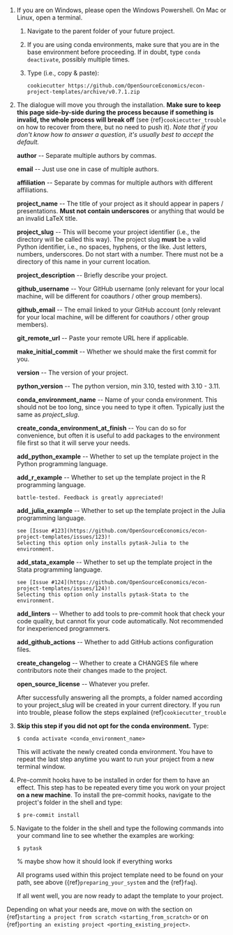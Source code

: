 1. If you are on Windows, please open the Windows Powershell. On Mac or Linux, open a
   terminal.

   1. Navigate to the parent folder of your future project.

   1. If you are using conda environments, make sure that you are in the base
      environment before proceeding. If in doubt, type `conda deactivate`, possibly
      multiple times.

   1. Type (i.e., copy & paste):

      ```console
      cookiecutter https://github.com/OpenSourceEconomics/econ-project-templates/archive/v0.7.1.zip
      ```

1. The dialogue will move you through the installation. **Make sure to keep this page
   side-by-side during the process because if something is invalid, the whole process
   will break off** (see {ref}`cookiecutter_trouble` on how to recover from there, but
   no need to push it). *Note that if you don't know how to answer a question, it's
   usually best to accept the default.*

   **author** -- Separate multiple authors by commas.

   **email** -- Just use one in case of multiple authors.

   **affiliation** -- Separate by commas for multiple authors with different
   affiliations.

   **project_name** -- The title of your project as it should appear in papers /
   presentations. **Must not contain underscores** or anything that would be an invalid
   LaTeX title.

   **project_slug** -- This will become your project identifier (i.e., the directory
   will be called this way). The project slug **must** be a valid Python identifier,
   i.e., no spaces, hyphens, or the like. Just letters, numbers, underscores. Do not
   start with a number. There must not be a directory of this name in your current
   location.

   **project_description** -- Briefly describe your project.

   **github_username** -- Your GitHub username (only relevant for your local machine,
   will be different for coauthors / other group members).

   **github_email** -- The email linked to your GitHub account (only relevant for your
   local machine, will be different for coauthors / other group members).

   **git_remote_url** -- Paste your remote URL here if applicable.

   **make_initial_commit** -- Whether we should make the first commit for you.

   **version** -- The version of your project.

   **python_version** -- The python version, min 3.10, tested with 3.10 - 3.11.

   **conda_environment_name** -- Name of your conda environment. This should not be too
   long, since you need to type it often. Typically just the same as *project_slug*.

   **create_conda_environment_at_finish** -- You can do so for convenience, but often it
   is useful to add packages to the environment file first so that it will serve your
   needs.

   **add_python_example** -- Whether to set up the template project in the Python
   programming language.

   **add_r_example** -- Whether to set up the template project in the R programming
   language.

   ```{warning} The R template project is a very recent addition and has not been
   battle-tested. Feedback is greatly appreciated!
   ```

   **add_julia_example** -- Whether to set up the template project in the Julia
   programming language.

   ```{warning} The Julia template project is not implemented yet. Help is appreciated,
   see [Issue #123](https://github.com/OpenSourceEconomics/econ-project-templates/issues/123)!
   Selecting this option only installs pytask-Julia to the environment.
   ```

   **add_stata_example** -- Whether to set up the template project in the Stata
   programming language.

   ```{warning} The Stata template project is not implemented yet. Help is appreciated,
   see [Issue #124](https://github.com/OpenSourceEconomics/econ-project-templates/issues/124)!
   Selecting this option only installs pytask-Stata to the environment.
   ```

   **add_linters** -- Whether to add tools to pre-commit hook that check your code
   quality, but cannot fix your code automatically. Not recommended for inexperienced
   programmers.

   **add_github_actions** -- Whether to add GitHub actions configuration files.

   **create_changelog** -- Whether to create a CHANGES file where contributors note
   their changes made to the project.

   **open_source_license** -- Whatever you prefer.

   After successfully answering all the prompts, a folder named according to your
   project_slug will be created in your current directory. If you run into trouble,
   please follow the steps explained {ref}`cookiecutter_trouble`

1. **Skip this step if you did not opt for the conda environment.** Type:

   ```console
   $ conda activate <conda_environment_name>
   ```

   This will activate the newly created conda environment. You have to repeat the last
   step anytime you want to run your project from a new terminal window.

1. Pre-commit hooks have to be installed in order for them to have an effect. This step
   has to be repeated every time you work on your project **on a new machine**. To
   install the pre-commit hooks, navigate to the project's folder in the shell and type:

   ```console
   $ pre-commit install
   ```

1. Navigate to the folder in the shell and type the following commands into your command
   line to see whether the examples are working:

   ```console
   $ pytask
   ```

   % maybe show how it should look if everything works

   All programs used within this project template need to be found on your path, see
   above ({ref}`preparing_your_system` and the {ref}`faq`).

   If all went well, you are now ready to adapt the template to your project.

Depending on what your needs are, move on with the section on
{ref}`starting a project from scratch <starting_from_scratch>` or on
{ref}`porting an existing project <porting_existing_project>`.
